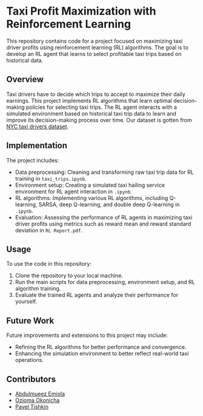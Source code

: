 # Taxi Profit Maximization with Reinforcement Learning

This repository contains code for a project focused on maximizing taxi driver profits using reinforcement learning (RL) algorithms. The goal is to develop an RL agent that learns to select profitable taxi trips based on historical data.

## Overview

Taxi drivers have to decide which trips to accept to maximize their daily earnings. This project implements RL algorithms that learn optimal decision-making policies for selecting taxi trips. The RL agent interacts with a simulated environment based on historical taxi trip data to learn and improve its decision-making process over time. Our dataset is gotten from [NYC taxi drivers dataset](https://www.andresmh.com/nyctaxitrips/).  

## Implementation

The project includes:

- Data preprocessing: Cleaning and transforming raw taxi trip data for RL training in `taxi_trips.ipynb`.  
- Environment setup: Creating a simulated taxi hailing service environment for RL agent interaction in `.ipynb`.  
- RL algorithms: Implementing various RL algorithms, including Q-learning, SARSA, deep Q-learning, and double deep Q-learning in `.ipynb`.  
- Evaluation: Assessing the performance of RL agents in maximizing taxi driver profits using metrics such as reward mean and reward standard deviation in `RL Report.pdf`.  

## Usage

To use the code in this repository:

1. Clone the repository to your local machine.  
3. Run the main scripts for data preprocessing, environment setup, and RL algorithm training.  
4. Evaluate the trained RL agents and analyze their performance for yourself.  

## Future Work

Future improvements and extensions to this project may include:

- Refining the RL algorithms for better performance and convergence.  
- Enhancing the simulation environment to better reflect real-world taxi operations.  

## Contributors

- [Abdulmueez Emiola](mailto:a.emiola@innopolis.university)
- [Ozioma Okonicha](mailto:o.okonicha@innopolis.university)
- [Pavel Tishkin](mailto:p.tishkin@innopolis.university)

